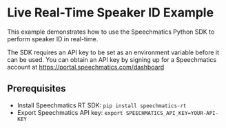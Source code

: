 # Live Real-Time Speaker ID Example

This example demonstrates how to use the Speechmatics Python SDK to perform speaker ID in real-time.

The SDK requires an API key to be set as an environment variable before it can be used. You can obtain an API key by signing up for a Speechmatics account at https://portal.speechmatics.com/dashboard

## Prerequisites

- Install Speechmatics RT SDK: `pip install speechmatics-rt`
- Export Speechmatics API key: `export SPEECHMATICS_API_KEY=YOUR-API-KEY`
